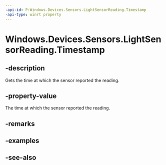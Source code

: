 ----api-id: P:Windows.Devices.Sensors.LightSensorReading.Timestamp
-api-type: winrt property
---<!-- Property syntaxpublic Windows.Foundation.DateTime Timestamp { get; }--># Windows.Devices.Sensors.LightSensorReading.Timestamp## -descriptionGets the time at which the sensor reported the reading.## -property-valueThe time at which the sensor reported the reading.## -remarks## -examples## -see-also